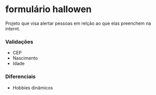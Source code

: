 # formulário hallowen
Projeto que visa alertar pessoas em relção ao que elas preenchem na internt.

### Validações
- CEP
- Nascimento
- Idade

### Diferenciais
- Hobbies dinâmicos

    
